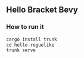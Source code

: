 ## Hello Bracket Bevy

### How to run it

```rust
cargo install trunk
cd hello-roguelike
trunk serve
```
